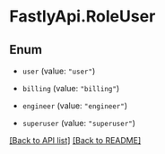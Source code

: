 # FastlyApi.RoleUser

## Enum


* `user` (value: `"user"`)

* `billing` (value: `"billing"`)

* `engineer` (value: `"engineer"`)

* `superuser` (value: `"superuser"`)



[[Back to API list]](../../README.md#endpoints) [[Back to README]](../../README.md)
